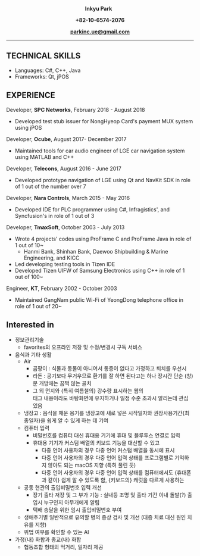 **<p align="center">Inkyu Park** &nbsp; </p>
**<p align="center">+82-10-6574-2076</p>**
**<p align="center">parkinc.ue@gmail.com</p>**
***

## TECHNICAL SKILLS
* Languages:  C#, C++, Java
* Frameworks: Qt, jPOS

## EXPERIENCE
Developer, **SPC Networks**, February 2018 - August 2018
* Developed test stub issuer for NongHyeop Card's payment MUX system using jPOS

Developer, **Ocube**, August 2017- December 2017
* Maintained tools for car audio engineer of LGE car navigation system using MATLAB and C++

Developer, **Telecons**, August 2016 - June 2017
* Developed prototype navigation of LGE using Qt and NavKit SDK in role of 1 out of the number over 7

Developer, **Nara Controls**, March 2015 - May 2016
* Developed IDE for PLC programmer using C#, Infragistics', and Syncfusion's in role of 1 out of 3

Developer, **TmaxSoft**, October 2003 - July 2013
* Wrote 4 projects' codes using ProFrame C and ProFrame Java in role of 1 out of 10~
  * Hanmi Bank, Shinhan Bank, Daewoo Shipbuilding & Marine Engineering, and KICC 
* Led developing testing tools in Tizen IDE
* Developed Tizen UIFW of Samsung Electronics using C++ in role of 1 out of 100~

Engineer, **KT**, February 2002 - October 2003
* Maintained GangNam public Wi-Fi of YeongDong telephone office in role of 1 out of 20~

## Interested in
* 정보관리기술
  * favorites의 오프라인 저장 및 수정/변경시 구독 서비스 
* 음식과 기타 생활
  * Air 
    * 곰팡이 : 식물과 동물이 아니어서 통증이 없다고 가정하고 퇴치를 우선시
    * 라돈 : 공기보다 무거우므로 환기를 잘 하면 된다고는 하나 장시간 단순 (창)문 개방에는 꿈쩍 않는 골치
    * 그 외 먼지와 {특히 여름철의} 강수량 표시하는 웹의 <div> 태그 내용이라도 바탕화면에 유지하거나 일정 수준 초과시 알리는데 관심 있음
  * 냉장고 : 음식을 채운 용기를 냉장고에 새로 넣은 시작일자와 권장사용기간{최종일자}을 쉽게 알 수 있게 하는 데 기여
  * 컴퓨터 입력
    * 비밀번호를 컴퓨터 대신 휴대용 기기에 휴대 및 블루투스 연결로 입력
    * 휴대용 기기가 커스텀 배열의 키보드 기능을 대신할 수 있고
      * 다중 언어 사용자의 경우 다중 언어 커스텀 배열을 동시에 표시
      * 다중 언어 사용자의 경우 다중 언어 입력 상태를 프로그램별로 기억하지 않아도 되는 macOS 지향 (특허 풀린 듯)
      * 다중 언어 사용자의 경우 다중 언어 입력 상태를 컴퓨터에서도 {휴대폰과 같이} 쉽게 알 수 있도록 함, {키보드의} 캐럿을 다르게 사용하는
  * 공동 현관의 출입비밀번호 입력 개선
    * 장기 출타 저장 및 그 부가 기능 : 실내등 조명 및 출타 기간 이내 돌발(?) 출입시 누구인지 아무개에게 알림
    * 택배 송달을 위한 임시 출입비밀번호 부여
  * 생애주기별 일반적으로 유의할 병의 증상 검사 및 개선 (대증 치료 대신 원인 치유를 지향) 
  * 위법 여부를 확인할 수 있는 AI
* 가정{내} 화합과 종교{내} 화합
  * 협동조합 형태의 먹거리, 일자리 제공 

